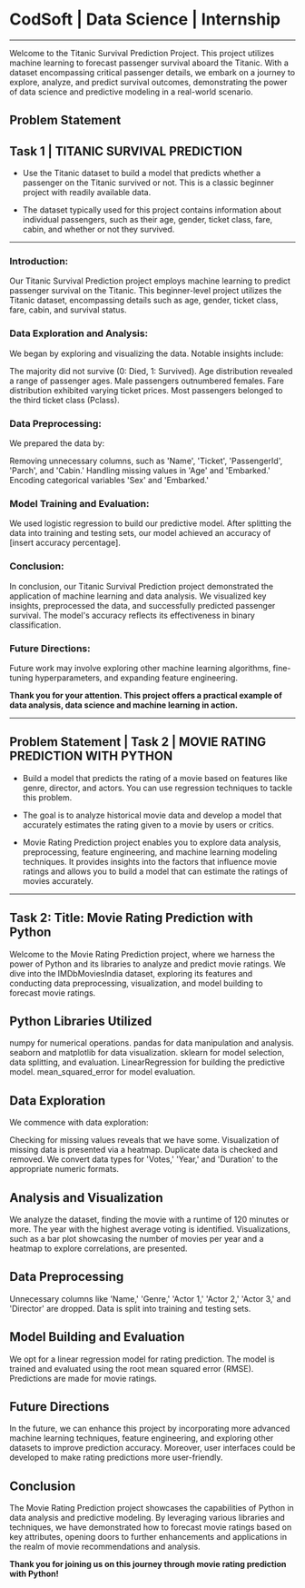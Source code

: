 # CodSoft | Data Science | Internship

---

Welcome to the Titanic Survival Prediction Project. This project utilizes machine learning to forecast passenger survival aboard the Titanic. With a dataset encompassing critical passenger details, we embark on a journey to explore, analyze, and predict survival outcomes, demonstrating the power of data science and predictive modeling in a real-world scenario.

## Problem Statement
## Task 1 | TITANIC SURVIVAL PREDICTION

   - Use the Titanic dataset to build a model that predicts whether a
    passenger on the Titanic survived or not. This is a classic beginner
    project with readily available data.
    
   - The dataset typically used for this project contains information
    about individual passengers, such as their age, gender, ticket
    class, fare, cabin, and whether or not they survived.

---

### Introduction:
Our Titanic Survival Prediction project employs machine learning to predict passenger survival on the Titanic. This beginner-level project utilizes the Titanic dataset, encompassing details such as age, gender, ticket class, fare, cabin, and survival status.

### Data Exploration and Analysis:
We began by exploring and visualizing the data. Notable insights include:

The majority did not survive (0: Died, 1: Survived).
Age distribution revealed a range of passenger ages.
Male passengers outnumbered females.
Fare distribution exhibited varying ticket prices.
Most passengers belonged to the third ticket class (Pclass).

### Data Preprocessing:
We prepared the data by:

Removing unnecessary columns, such as 'Name', 'Ticket', 'PassengerId', 'Parch', and 'Cabin.'
Handling missing values in 'Age' and 'Embarked.'
Encoding categorical variables 'Sex' and 'Embarked.'

### Model Training and Evaluation:
We used logistic regression to build our predictive model. After splitting the data into training and testing sets, our model achieved an accuracy of [insert accuracy percentage].

### Conclusion:
In conclusion, our Titanic Survival Prediction project demonstrated the application of machine learning and data analysis. We visualized key insights, preprocessed the data, and successfully predicted passenger survival. The model's accuracy reflects its effectiveness in binary classification.

### Future Directions:
Future work may involve exploring other machine learning algorithms, fine-tuning hyperparameters, and expanding feature engineering.

**Thank you for your attention. This project offers a practical example of data analysis, data science and machine learning in action.**

---

## **Problem Statement** | **Task 2 | MOVIE RATING PREDICTION WITH PYTHON**
 - Build a model that predicts the rating of a movie based on
  features like genre, director, and actors. You can use regression techniques to tackle this problem.

 - The goal is to analyze historical movie data and develop  a model that accurately estimates the rating given to a movie by users or critics.

 - Movie Rating Prediction project enables you to explore  data analysis, preprocessing, feature engineering, and  machine learning modeling techniques. It provides insights  into the factors that influence movie ratings and allows  you to build a model that can estimate the ratings of  movies accurately.

---

## **Task 2: Title: Movie Rating Prediction with Python**


Welcome to the Movie Rating Prediction project, where we harness the power of Python and its libraries to analyze and predict movie ratings. We dive into the IMDbMoviesIndia dataset, exploring its features and conducting data preprocessing, visualization, and model building to forecast movie ratings.

## **Python Libraries Utilized**

numpy for numerical operations.
pandas for data manipulation and analysis.
seaborn and matplotlib for data visualization.
sklearn for model selection, data splitting, and evaluation.
LinearRegression for building the predictive model.
mean_squared_error for model evaluation.

## **Data Exploration**
We commence with data exploration:

Checking for missing values reveals that we have some.
Visualization of missing data is presented via a heatmap.
Duplicate data is checked and removed.
We convert data types for 'Votes,' 'Year,' and 'Duration' to the appropriate numeric formats.

## **Analysis and Visualization**
We analyze the dataset, finding the movie with a runtime of 120 minutes or more.
The year with the highest average voting is identified.
Visualizations, such as a bar plot showcasing the number of movies per year and a heatmap to explore correlations, are presented.

## **Data Preprocessing**
Unnecessary columns like 'Name,' 'Genre,' 'Actor 1,' 'Actor 2,' 'Actor 3,' and 'Director' are dropped.
Data is split into training and testing sets.

## **Model Building and Evaluation**
We opt for a linear regression model for rating prediction.
The model is trained and evaluated using the root mean squared error (RMSE).
Predictions are made for movie ratings.

## **Future Directions**
In the future, we can enhance this project by incorporating more advanced machine learning techniques, feature engineering, and exploring other datasets to improve prediction accuracy. Moreover, user interfaces could be developed to make rating predictions more user-friendly.

## **Conclusion**
The Movie Rating Prediction project showcases the capabilities of Python in data analysis and predictive modeling. By leveraging various libraries and techniques, we have demonstrated how to forecast movie ratings based on key attributes, opening doors to further enhancements and applications in the realm of movie recommendations and analysis.

**Thank you for joining us on this journey through movie rating prediction with Python!**




